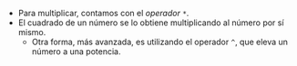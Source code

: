 * Para multiplicar, contamos con el _operador_ `*`.
* El cuadrado de un número se lo obtiene multiplicando al número por sí mismo.
  * Otra forma, más avanzada, es utilizando el operador `^`, que eleva un número a una potencia.